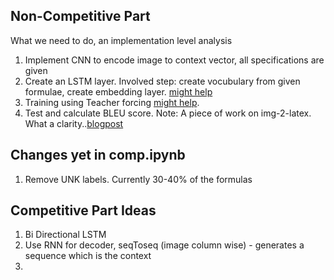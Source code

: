 ## Non-Competitive Part
What we need to do, an implementation level analysis
1. Implement CNN to encode image to context vector, all specifications are given
2. Create an LSTM layer. Involved step: create vocubulary from given formulae, create embedding layer. [might help](https://www.youtube.com/watch?v=e6kcs9Uj_ps)
3. Training using Teacher forcing [might help](https://www.youtube.com/watch?v=RRP0czWtOeM).
4. Test and calculate BLEU score.
Note: A piece of work on img-2-latex. What a clarity..[blogpost](https://guillaumegenthial.github.io/sequence-to-sequence.html)

## Changes yet in comp.ipynb
1. Remove UNK labels. Currently 30-40% of the formulas
## Competitive Part Ideas
1. Bi Directional LSTM
2. Use RNN for decoder, seqToseq (image column wise) - generates a sequence which is the context
3. 

